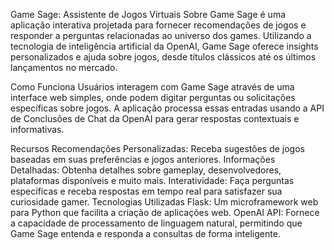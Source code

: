 
Game Sage: Assistente de Jogos Virtuais
Sobre
Game Sage é uma aplicação interativa projetada para fornecer recomendações de jogos e responder a perguntas relacionadas ao universo dos games. Utilizando a tecnologia de inteligência artificial da OpenAI, Game Sage oferece insights personalizados e ajuda sobre jogos, desde títulos clássicos até os últimos lançamentos no mercado.

Como Funciona
Usuários interagem com Game Sage através de uma interface web simples, onde podem digitar perguntas ou solicitações específicas sobre jogos. A aplicação processa essas entradas usando a API de Conclusões de Chat da OpenAI para gerar respostas contextuais e informativas.

Recursos
Recomendações Personalizadas: Receba sugestões de jogos baseadas em suas preferências e jogos anteriores.
Informações Detalhadas: Obtenha detalhes sobre gameplay, desenvolvedores, plataformas disponíveis e muito mais.
Interatividade: Faça perguntas específicas e receba respostas em tempo real para satisfazer sua curiosidade gamer.
Tecnologias Utilizadas
Flask: Um microframework web para Python que facilita a criação de aplicações web.
OpenAI API: Fornece a capacidade de processamento de linguagem natural, permitindo que Game Sage entenda e responda a consultas de forma inteligente.
